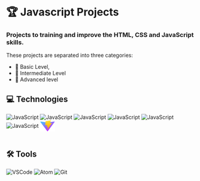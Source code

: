 # 🏆 Javascript Projects
### Projects to training and improve the HTML, CSS and JavaScript skills. 
These projects are separated into three categories:

 - 🥇 Basic Level,
 - 🥈 Intermediate Level
 - 🏅 Advanced level



## 💻 Technologies
<div style="display: inline_block">
  <img align="center" alt="JavaScript" height="30" width="40" src="https://cdn.jsdelivr.net/gh/devicons/devicon/icons/html5/html5-original.svg" />
  <img align="center" alt="JavaScript" height="30" width="40" src="https://cdn.jsdelivr.net/gh/devicons/devicon/icons/css3/css3-original.svg" />
  <img align="center" alt="JavaScript" height="30" width="40" src="https://cdn.jsdelivr.net/gh/devicons/devicon/icons/javascript/javascript-original.svg" />
  <img align="center" alt="JavaScript" height="30" width="40" src="https://cdn.jsdelivr.net/gh/devicons/devicon/icons/nodejs/nodejs-original.svg" />
  <img align="center" alt="JavaScript" height="30" width="40" src="https://cdn.jsdelivr.net/gh/devicons/devicon/icons/vuejs/vuejs-original.svg" />
  <img align="center" alt="JavaScript" height="30" width="40" src="https://cdn.jsdelivr.net/gh/devicons/devicon/icons/electron/electron-original.svg" />
  <img align="center" alt="JavaScript" height="30" width="40" src="https://github.com/ErickBraganca/javascript-training-projects/blob/b5e15f2976894b6e54bd9ab759972d788447b8b9/2-Intermediate-Level/2-Some-Time-Server/favicon.svg" />
</div><br>

## 🛠 Tools
<div style="display: inline_block">
  <img align="center" alt="VSCode" height="30" width="40" src="https://cdn.jsdelivr.net/gh/devicons/devicon/icons/vscode/vscode-original.svg" />
  <img align="center" alt="Atom" height="30" width="40" src="https://cdn.jsdelivr.net/gh/devicons/devicon/icons/atom/atom-original.svg" />
  <img align="center" alt="Git" height="30" width="40" src="https://cdn.jsdelivr.net/gh/devicons/devicon/icons/git/git-original.svg" />
</div><br>
